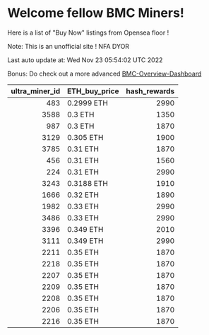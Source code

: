 # Welcome fellow BMC Miners!
Here is a list of "Buy Now" listings from Opensea floor !

Note: This is an unofficial site ! NFA DYOR

Last auto update at: Wed Nov 23 05:54:02 UTC 2022

Bonus: Do check out a more advanced [BMC-Overview-Dashboard](https://dune.com/defifunk/BMC-Overview-Dashboard)


|   ultra_miner_id | ETH_buy_price   |   hash_rewards |
|-----------------:|:----------------|---------------:|
|              483 | 0.2999 ETH      |           2990 |
|             3588 | 0.3 ETH         |           1350 |
|              987 | 0.3 ETH         |           1870 |
|             3129 | 0.305 ETH       |           1900 |
|             3785 | 0.31 ETH        |           1870 |
|              456 | 0.31 ETH        |           1560 |
|              224 | 0.31 ETH        |           2990 |
|             3243 | 0.3188 ETH      |           1910 |
|             1666 | 0.32 ETH        |           1890 |
|             1982 | 0.33 ETH        |           2990 |
|             3486 | 0.33 ETH        |           2990 |
|             3396 | 0.349 ETH       |           2010 |
|             3111 | 0.349 ETH       |           2990 |
|             2211 | 0.35 ETH        |           1870 |
|             2218 | 0.35 ETH        |           1870 |
|             2207 | 0.35 ETH        |           1870 |
|             2209 | 0.35 ETH        |           1870 |
|             2208 | 0.35 ETH        |           1870 |
|             2206 | 0.35 ETH        |           1870 |
|             2216 | 0.35 ETH        |           1870 |
